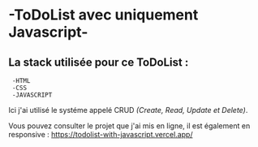 # -ToDoList avec uniquement Javascript-

## La stack utilisée pour ce ToDoList :

```
 -HTML
 -CSS
 -JAVASCRIPT
 ```
 
 Ici j'ai utilisé le systéme appelé CRUD *(Create, Read, Update et Delete)*.
 
 Vous pouvez consulter le projet que j'ai mis en ligne, il est également en responsive : https://todolist-with-javascript.vercel.app/
